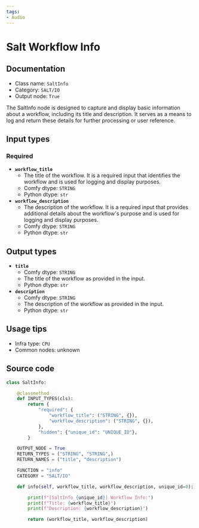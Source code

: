 ```yaml
---
tags:
- Audio
---
```


# Salt Workflow Info
## Documentation
- Class name: `SaltInfo`
- Category: `SALT/IO`
- Output node: `True`

The SaltInfo node is designed to capture and display basic information about a workflow, including its title and description. It serves as a means to log and return these details for further processing or user reference.
## Input types
### Required
- **`workflow_title`**
    - The title of the workflow. It is a required input that identifies the workflow and is used for logging and display purposes.
    - Comfy dtype: `STRING`
    - Python dtype: `str`
- **`workflow_description`**
    - The description of the workflow. It is a required input that provides additional details about the workflow's purpose and is used for logging and display purposes.
    - Comfy dtype: `STRING`
    - Python dtype: `str`
## Output types
- **`title`**
    - Comfy dtype: `STRING`
    - The title of the workflow as provided in the input.
    - Python dtype: `str`
- **`description`**
    - Comfy dtype: `STRING`
    - The description of the workflow as provided in the input.
    - Python dtype: `str`
## Usage tips
- Infra type: `CPU`
- Common nodes: unknown


## Source code
```python
class SaltInfo:

    @classmethod
    def INPUT_TYPES(cls):
        return {
            "required": {
                "workflow_title": ("STRING", {}),
                "workflow_description": ("STRING", {}),
            },
            "hidden": {"unique_id": "UNIQUE_ID"},
        }

    OUTPUT_NODE = True
    RETURN_TYPES = ("STRING", "STRING",)
    RETURN_NAMES = ("title", "description")

    FUNCTION = "info"
    CATEGORY = "SALT/IO"

    def info(self, workflow_title, workflow_description, unique_id=0):

        print(f"[SaltInfo_{unique_id}] Workflow Info:")
        print(f"Title: {workflow_title}")
        print(f"Description: {workflow_description}")

        return (workflow_title, workflow_description)

```
